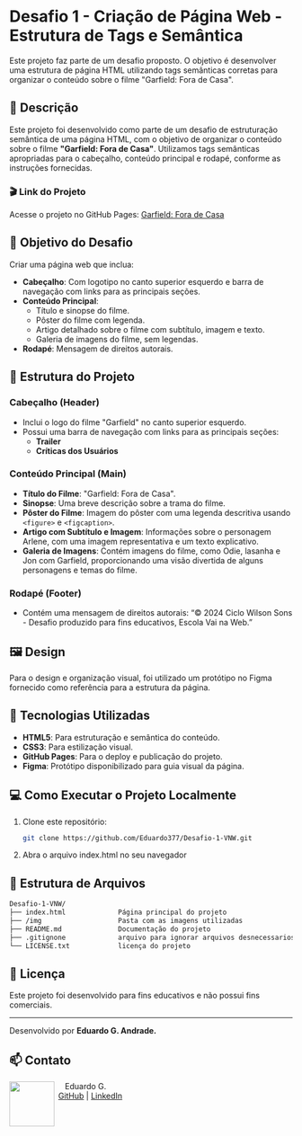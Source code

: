 # Desafio 1 - Criação de Página Web - Estrutura de Tags e Semântica

Este projeto faz parte de um desafio proposto. O objetivo é desenvolver uma estrutura de página HTML utilizando tags semânticas corretas para organizar o conteúdo sobre o filme "Garfield: Fora de Casa".


## 📄 Descrição

Este projeto foi desenvolvido como parte de um desafio de estruturação semântica de uma página HTML, com o objetivo de organizar o conteúdo sobre o filme **"Garfield: Fora de Casa"**. Utilizamos tags semânticas apropriadas para o cabeçalho, conteúdo principal e rodapé, conforme as instruções fornecidas.

### 🎬 Link do Projeto
Acesse o projeto no GitHub Pages: [Garfield: Fora de Casa](https://desafio-1-vnw.vercel.app//)

## 🎯 Objetivo do Desafio

Criar uma página web que inclua:
- **Cabeçalho**: Com logotipo no canto superior esquerdo e barra de navegação com links para as principais seções.
- **Conteúdo Principal**:
  - Título e sinopse do filme.
  - Pôster do filme com legenda.
  - Artigo detalhado sobre o filme com subtítulo, imagem e texto.
  - Galeria de imagens do filme, sem legendas.
- **Rodapé**: Mensagem de direitos autorais.

## 📑 Estrutura do Projeto

### Cabeçalho (Header)
- Inclui o logo do filme "Garfield" no canto superior esquerdo.
- Possui uma barra de navegação com links para as principais seções:
  - **Trailer**
  - **Críticas dos Usuários**

### Conteúdo Principal (Main)
- **Título do Filme**: "Garfield: Fora de Casa".
- **Sinopse**: Uma breve descrição sobre a trama do filme.
- **Pôster do Filme**: Imagem do pôster com uma legenda descritiva usando `<figure>` e `<figcaption>`.
- **Artigo com Subtítulo e Imagem**: Informações sobre o personagem Arlene, com uma imagem representativa e um texto explicativo.
- **Galeria de Imagens**: Contém imagens do filme, como Odie, lasanha e Jon com Garfield, proporcionando uma visão divertida de alguns personagens e temas do filme.

### Rodapé (Footer)
- Contém uma mensagem de direitos autorais: “© 2024 Ciclo Wilson Sons - Desafio produzido para fins educativos, Escola Vai na Web.”

## 🖼️ Design

Para o design e organização visual, foi utilizado um protótipo no Figma fornecido como referência para a estrutura da página.

## 🚀 Tecnologias Utilizadas
- **HTML5**: Para estruturação e semântica do conteúdo.
- **CSS3**: Para estilização visual.
- **GitHub Pages**: Para o deploy e publicação do projeto.
- **Figma**: Protótipo disponibilizado para guia visual da página.

## 💻 Como Executar o Projeto Localmente

1. Clone este repositório:
   ```bash
   git clone https://github.com/Eduardo377/Desafio-1-VNW.git
   ```
2. Abra o arquivo index.html no seu navegador

## 📂 Estrutura de Arquivos

```bash
Desafio-1-VNW/
├── index.html             Página principal do projeto
├── /img                   Pasta com as imagens utilizadas
├── README.md              Documentação do projeto
├── .gitignone             arquivo para ignorar arquivos desnecessarios
└── LICENSE.txt            licença do projeto
```

## 📜 Licença

Este projeto foi desenvolvido para fins educativos e não possui fins comerciais.

___

Desenvolvido por <b> Eduardo G. Andrade. </b> 

## 📫 Contato

<p>
    <img align=left margin=10 width=80 src="https://avatars.githubusercontent.com/u/35434628?v=4"/>
    <p>&nbsp&nbsp&nbsp Eduardo G.<br>
    &nbsp;<a href="https://github.com/Eduardo377">GitHub</a>&nbsp;|&nbsp;<a href="https://www.linkedin.com/in/eduardogomes377/">LinkedIn</a>&nbsp;</p>
</p>